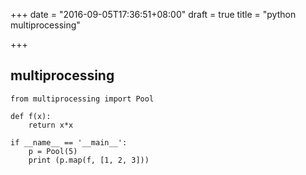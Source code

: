 +++
date = "2016-09-05T17:36:51+08:00"
draft = true
title = "python multiprocessing"

+++

## multiprocessing

```
from multiprocessing import Pool

def f(x):
	return x*x

if __name__ == '__main__':
    p = Pool(5)
	print (p.map(f, [1, 2, 3]))
```
